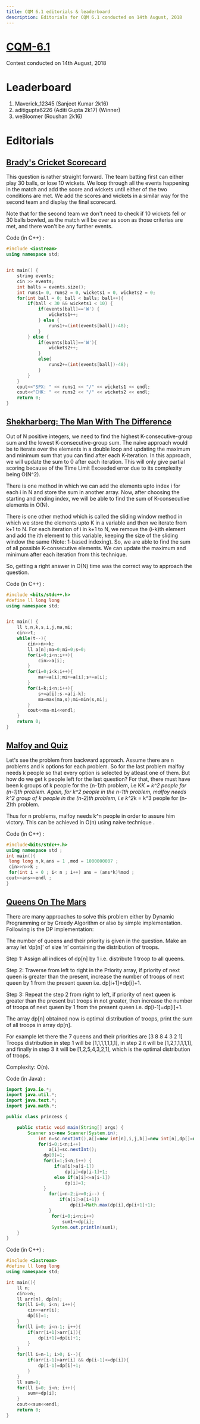 ```yaml
---
title: CQM 6.1 editorials & leaderboard
description: Editorials for CQM 6.1 conducted on 14th August, 2018
---
```


# [CQM-6.1](https://www.hackerrank.com/contests/cqm-6-1/)

Contest conducted on 14th August, 2018

# Leaderboard

1. Maverick_12345 (Sanjeet Kumar 2k16)
2. aditigupta6226 (Aditi Gupta 2k17) (Winner)
3. weBloomer (Roushan 2k16)

# Editorials

## [Brady's Cricket Scorecard](https://www.hackerrank.com/contests/cqm-6-1/challenges/bradys-cricket-scorecard)

This question is rather straight forward. The team batting first can either play 30 balls, or lose 10 wickets. We loop through all the events happening in the match and add the score and wickets until either of the two conditions are met. We add the scores and wickets in a similar way for the second team and display the final scorecard.

Note that for the second team we don't need to check if 10 wickets fell or 30 balls bowled, as the match will be over as soon as those criterias are met, and there won't be any further events. 

Code (in C++) :
````cpp
#include <iostream>
using namespace std;


int main() {
    string events;
    cin >> events;
    int balls = events.size();
    int runs1= 0, runs2 = 0, wickets1 = 0, wickets2 = 0;
    for(int ball = 0; ball < balls; ball++){
        if(ball < 30 && wickets1 < 10) {
            if(events[ball]=='W') {
                wickets1++;
            } else {
                runs1+=(int(events[ball])-48);
            }
        } else {
            if(events[ball]=='W'){
                wickets2++;
            }
            else{
                runs2+=(int(events[ball])-48);
            }
        }
    }
    cout<<"SPX: " << runs1 << "/" << wickets1 << endl;
    cout<<"CHK: " << runs2 << "/" << wickets2 << endl;
    return 0;
}
````

## [Shekharberg: The Man With The Difference](https://www.hackerrank.com/contests/cqm-6-1/challenges/shashank-and-the-difference)

Out of N positive integers, we need to find the highest K-consecutive-group sum and the lowest K-consecutive-group sum. The naive approach would be to iterate over the elements in a double loop and updating the maximum and minimum sum that you can find after each K-iteration. In this approach, we will update the sum to 0 after each iteration. This will only give partial scoring because of the Time Limit Exceeded error due to its complexity being O(N^2).

There is one method in which we can add the elements upto index i for each i in N and store the sum in another array. Now, after choosing the starting and ending index, we will be able to find the sum of K-consecutive elements in O(N).

There is one other method which is called the sliding window method in which we store the elements upto K in a variable and then we iterate from k+1 to N. For each iteration of i in k+1 to N, we remove the (i-k)th element and add the ith element to this variable, keeping the size of the sliding window the same (Note: 1-based indexing). So, we are able to find the sum of all possible K-consecutive elements. We can update the maximum and minimum after each iteration from this technique.

So, getting a right answer in O(N) time was the correct way to approach the question.

Code (in C++) :
````cpp
#include <bits/stdc++.h>
#define ll long long
using namespace std;


int main() {
    ll t,n,k,s,i,j,ma,mi;
    cin>>t;
    while(t--){
        cin>>n>>k;
        ll a[n];ma=0;mi=0;s=0;
        for(i=0;i<n;i++){
            cin>>a[i];
        }
        for(i=0;i<k;i++){
            ma+=a[i];mi+=a[i];s+=a[i];
        }
        for(i=k;i<n;i++){
            s+=a[i];s-=a[i-k];
            ma=max(ma,s);mi=min(s,mi);
        }
        cout<<ma-mi<<endl;
    }
    return 0;
}
````

## [Malfoy and Quiz](https://www.hackerrank.com/contests/cqm-6-1/challenges/malfoy-and-quiz)

Let's see the problem from backward approach. Assume there are n problems and 
k options for each problem. So for the last problem malfoy needs k people so that
every option is selected by atleast one of them. But how do we get k people left 
for the last question? For that, there must have been k groups of k people for the 
(n-1)th problem, i.e K*K = k^2 people for (n-1)th problem. Again, for k^2 people in 
the n-1th problem, malfoy needs k^2 group of k people in the (n-2)th problem, i.e 
k^2*k = k^3 people for (n-2)th problem.

Thus for n problems, malfoy needs k^n people in order to assure him victory.
This can be achieved in O(n) using naive technique .

Code (in C++) :

 ````cpp
 #include<bits/stdc++.h>
 using namespace std ;
 int main(){
  long long n,k,ans = 1 ,mod = 1000000007 ;
  cin>>n>>k ;
  for(int i = 0 ; i< n ; i++) ans = (ans*k)%mod ;
 cout<<ans<<endl ;
}
````

## [Queens On The Mars](https://www.hackerrank.com/contests/cqm-6-1/challenges/queens-on-the-mars)
There are many approaches to solve this problem either by Dynamic Programming or by Greedy Algorithm or also by simple implementation.
Following is the DP implementation:

The number of queens and their priority is given in the question. Make an array let ‘dp[n]’ of size ‘n’ containing the distribution of troops.

Step 1:  Assign all indices of dp[n] by 1 i.e. distribute 1 troop to all queens.

Step 2:  Traverse from left to right in the Priority array, if priority of next queen is greater than the present, increase the number of troops of next queen by 1 from the present queen i.e. dp[i+1]=dp[i]+1.

Step 3:  Repeat the step 2 from right to left, if priority of next queen is greater than the present but troops in not greater, then increase the number of troops of next queen by 1 from the present queen i.e. dp[i-1]=dp[i]+1.

The array dp[n] obtained now is optimal distribution of troops, print the sum of all troops in array dp[n].

For example let there the 7 queens and their priorities are [3 8 8 4 3 2 1]
Troops distribution in step 1 will be [1,1,1,1,1,1,1], in step 2 it will be [1,2,1,1,1,1,1], and finally in step 3 it will be [1,2,5,4,3,2,1], which is the optimal distribution of troops.

Complexity: O(n).

Code (in Java) :
````java
import java.io.*;
import java.util.*;
import java.text.*;
import java.math.*;

public class princess {

    public static void main(String[] args) {
        Scanner sc=new Scanner(System.in);
            int n=sc.nextInt(),a[]=new int[n],i,j,b[]=new int[n],dp[]=new int[n]; long sum1=0,sum2=0;
            for(i=0;i<n;i++)
                a[i]=sc.nextInt();
              dp[0]=1;
              for(i=1;i<n;i++) {
            	  if(a[i]>a[i-1])
            		  dp[i]=dp[i-1]+1;
            	  else if(a[i]<=a[i-1])
            		  dp[i]=1;
              }
                for(i=n-2;i>=0;i--) {
                	if(a[i]>a[i+1])
                		dp[i]=Math.max(dp[i],dp[i+1]+1);
                }
                 for(i=0;i<n;i++)
                	 sum1+=dp[i];
                 System.out.println(sum1);
    }
}
````

Code (in C++) :
````cpp
#include <iostream>
#define ll long long
using namespace std;

int main(){
    ll n;
    cin>>n;
    ll arr[n], dp[n];
    for(ll i=0; i<n; i++){
        cin>>arr[i];
        dp[i]=1;
    }
    for(ll i=0; i<n-1; i++){
        if(arr[i+1]>arr[i]){
            dp[i+1]=dp[i]+1;
        }
    }
    for(ll i=n-1; i>0; i--){
        if(arr[i-1]>arr[i] && dp[i-1]<=dp[i]){
            dp[i-1]=dp[i]+1;
        }
    }
    ll sum=0;
    for(ll i=0; i<n; i++){
        sum+=dp[i];
    }
    cout<<sum<<endl;
    return 0;
}
````

